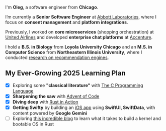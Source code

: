 I'm **Oleg**, a software engineer from **Chicago**.  

I’m currently a **Senior Software Engineer** at [Abbott Laboratories](https://abbott.com), where I focus on **consent management** and **platform integrations**.  

Previously, I worked on **core microservices** (shopping orchestration) at [United Airlines](https://united.com) and developed **enterprise chat platforms** at [Accenture](https://accenture.com).  

I hold a **B.S. in Biology** from **Loyola University Chicago** and an **M.S. in Computer Science** from **Northeastern Illinois University**, where I conducted [research on recommendation engines](https://dl.acm.org/doi/10.1145/3603287.3656163).  

## My Ever-Growing 2025 Learning Plan  

- [x] Exploring some **"classical literature"** with [The C Programming Language](https://github.com/himynameisoleg/the-c-programming-language)  
- [x] **Sharpening the saw** with [Advent of Code](https://adventofcode.com)  
- [x]  **Diving deep** with [Rust in Action](https://www.rustinaction.com)  
- [x] **Getting Swifty** by building an [iOS app](https://github.com/himynameisoleg/AIQuest) using **SwiftUI, SwiftData**, with content powered by **Google Gemini**  
- [ ] Exploring [this incredible blog](https://os.phil-opp.com) to learn what it takes to build a kernel and bootable OS in Rust

<!---
- 👋 Hi, I’m Oleg a software engineer from Chicago.
- 👀 I’m interested in programming languages, low level porogramming, recommendation engines, GenAI, RAG LLMs and cloud architectures.
- 🌱 In 2024 I learned:
  - [x] how to build and deploy a RAG LLM on Azure
  - [x] how to write a [Compiler and Interpreter in Go](https://github.com/himynameisoleg/monkey-language)
  - [x] the basics of the [Rust Programming Language](https://github.com/himynameisoleg/the-rust-programming-language)
    
- 🌱 In 2025 I plan to:
  - [ ] dive into some "classical literature" with the [C Programming Language](https://github.com/himynameisoleg/the-c-programming-language)
  - [ ] sharpening the saw with [Rust in Action](https://www.rustinaction.com)
  - [ ] follow along this [amazing blog](https://os.phil-opp.com) and learn what it take to build a [kernel and bootable OS in Rust](https://github.com/himynameisoleg/null-pointer-os)
--->

<!---
- 👋 Hi, I’m @himynameisoleg
- 👀 I’m interested in ...
- 🌱 I’m currently learning ...
- 💞️ I’m looking to collaborate on ...
- 📫 How to reach me ...

himynameisoleg/himynameisoleg is a ✨ special ✨ repository because its `README.md` (this file) appears on your GitHub profile.
You can click the Preview link to take a look at your changes.
--->
